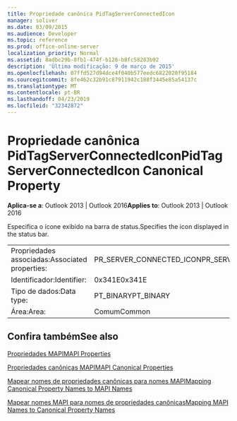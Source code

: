 ```yaml
---
title: Propriedade canônica PidTagServerConnectedIcon
manager: soliver
ms.date: 03/09/2015
ms.audience: Developer
ms.topic: reference
ms.prod: office-online-server
localization_priority: Normal
ms.assetid: 8adbc29b-8fb1-474f-b128-b8fc58283b92
description: 'Última modificação: 9 de março de 2015'
ms.openlocfilehash: 07ffd527d94dce4f040b577eedc6822020f95184
ms.sourcegitcommit: 8fe462c32b91c87911942c188f3445e85a54137c
ms.translationtype: MT
ms.contentlocale: pt-BR
ms.lasthandoff: 04/23/2019
ms.locfileid: "32342872"
---
```

# <a name="pidtagserverconnectedicon-canonical-property"></a><span data-ttu-id="222f9-103">Propriedade canônica PidTagServerConnectedIcon</span><span class="sxs-lookup"><span data-stu-id="222f9-103">PidTagServerConnectedIcon Canonical Property</span></span>

  
  
<span data-ttu-id="222f9-104">**Aplica-se a**: Outlook 2013 | Outlook 2016</span><span class="sxs-lookup"><span data-stu-id="222f9-104">**Applies to**: Outlook 2013 | Outlook 2016</span></span> 
  
<span data-ttu-id="222f9-105">Especifica o ícone exibido na barra de status.</span><span class="sxs-lookup"><span data-stu-id="222f9-105">Specifies the icon displayed in the status bar.</span></span>
  
|||
|:-----|:-----|
|<span data-ttu-id="222f9-106">Propriedades associadas:</span><span class="sxs-lookup"><span data-stu-id="222f9-106">Associated properties:</span></span>  <br/> |<span data-ttu-id="222f9-107">PR_SERVER_CONNECTED_ICON</span><span class="sxs-lookup"><span data-stu-id="222f9-107">PR_SERVER_CONNECTED_ICON</span></span>  <br/> |
|<span data-ttu-id="222f9-108">Identificador:</span><span class="sxs-lookup"><span data-stu-id="222f9-108">Identifier:</span></span>  <br/> |<span data-ttu-id="222f9-109">0x341E</span><span class="sxs-lookup"><span data-stu-id="222f9-109">0x341E</span></span>  <br/> |
|<span data-ttu-id="222f9-110">Tipo de dados:</span><span class="sxs-lookup"><span data-stu-id="222f9-110">Data type:</span></span>  <br/> |<span data-ttu-id="222f9-111">PT_BINARY</span><span class="sxs-lookup"><span data-stu-id="222f9-111">PT_BINARY</span></span>  <br/> |
|<span data-ttu-id="222f9-112">Área:</span><span class="sxs-lookup"><span data-stu-id="222f9-112">Area:</span></span>  <br/> |<span data-ttu-id="222f9-113">Comum</span><span class="sxs-lookup"><span data-stu-id="222f9-113">Common</span></span>  <br/> |
   
## <a name="see-also"></a><span data-ttu-id="222f9-114">Confira também</span><span class="sxs-lookup"><span data-stu-id="222f9-114">See also</span></span>



[<span data-ttu-id="222f9-115">Propriedades MAPI</span><span class="sxs-lookup"><span data-stu-id="222f9-115">MAPI Properties</span></span>](mapi-properties.md)
  
[<span data-ttu-id="222f9-116">Propriedades canônicas MAPI</span><span class="sxs-lookup"><span data-stu-id="222f9-116">MAPI Canonical Properties</span></span>](mapi-canonical-properties.md)
  
[<span data-ttu-id="222f9-117">Mapear nomes de propriedades canônicas para nomes MAPI</span><span class="sxs-lookup"><span data-stu-id="222f9-117">Mapping Canonical Property Names to MAPI Names</span></span>](mapping-canonical-property-names-to-mapi-names.md)
  
[<span data-ttu-id="222f9-118">Mapear nomes MAPI para nomes de propriedades canônicas</span><span class="sxs-lookup"><span data-stu-id="222f9-118">Mapping MAPI Names to Canonical Property Names</span></span>](mapping-mapi-names-to-canonical-property-names.md)

